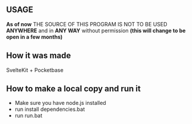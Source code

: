 ## USAGE

**As of now** THE SOURCE OF THIS PROGRAM IS NOT TO BE USED **ANYWHERE** and in
**ANY WAY** without permission **(this will change to be open in a few months)**

## How it was made

SvelteKit + Pocketbase

## How to make a local copy and run it

- Make sure you have node.js installed
- run install dependencies.bat
- run run.bat
